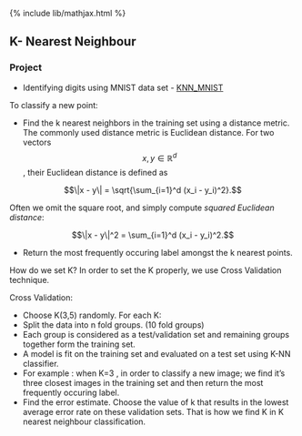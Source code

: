 {% include lib/mathjax.html %}

## K- Nearest Neighbour

### Project
- Identifying digits using MNIST data set - [KNN_MNIST](https://github.com/pskaranth/thelearningcurve/tree/master/Classification/KNN)

To classify a new point:
 - Find the k nearest neighbors in the training set using a distance metric. The commonly used distance metric is Euclidean distance.
   For two vectors $$x, y \in \mathbb{R}^d$$, their Euclidean distance is defined as 
   
$$\|x - y\| = \sqrt{\sum_{i=1}^d (x_i - y_i)^2}.$$

   Often we omit the square root, and simply compute _squared Euclidean distance_:
   
$$\|x - y\|^2 = \sum_{i=1}^d (x_i - y_i)^2.$$

 - Return the most frequently occuring label amongst the k nearest points.

How do we set K?
In order to set the K properly, we use Cross Validation technique.

Cross Validation:
- Choose K(3,5) randomly. For  each K:
- Split the data into n fold groups. (10 fold groups)
- Each group is considered as  a test/validation set and remaining groups together form the training set. 
- A model is fit on the training set and evaluated on a test set using K-NN classifier.
- For example : when  K=3 , in order to classify a new image; we find it’s three closest images in the training set and then return the most frequently occuring label.
- Find the error estimate. Choose the value of  k that results in the lowest average error rate on these validation sets. That is how we find K in K nearest neighbour classification.

 

